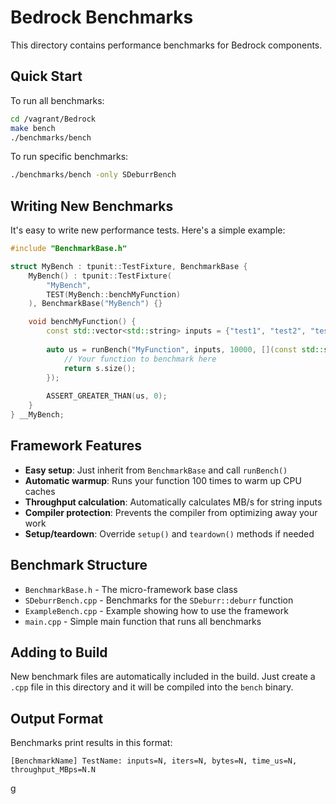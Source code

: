 # Bedrock Benchmarks

This directory contains performance benchmarks for Bedrock components.

## Quick Start

To run all benchmarks:
```bash
cd /vagrant/Bedrock
make bench
./benchmarks/bench
```

To run specific benchmarks:
```bash
./benchmarks/bench -only SDeburrBench
```

## Writing New Benchmarks

It's easy to write new performance tests. Here's a simple example:

```cpp
#include "BenchmarkBase.h"

struct MyBench : tpunit::TestFixture, BenchmarkBase {
    MyBench() : tpunit::TestFixture(
        "MyBench",
        TEST(MyBench::benchMyFunction)
    ), BenchmarkBase("MyBench") {}

    void benchMyFunction() {
        const std::vector<std::string> inputs = {"test1", "test2", "test3"};
        
        auto us = runBench("MyFunction", inputs, 10000, [](const std::string& s) {
            // Your function to benchmark here
            return s.size();
        });
        
        ASSERT_GREATER_THAN(us, 0);
    }
} __MyBench;
```

## Framework Features

- **Easy setup**: Just inherit from `BenchmarkBase` and call `runBench()`
- **Automatic warmup**: Runs your function 100 times to warm up CPU caches
- **Throughput calculation**: Automatically calculates MB/s for string inputs
- **Compiler protection**: Prevents the compiler from optimizing away your work
- **Setup/teardown**: Override `setup()` and `teardown()` methods if needed

## Benchmark Structure

- `BenchmarkBase.h` - The micro-framework base class
- `SDeburrBench.cpp` - Benchmarks for the `SDeburr::deburr` function
- `ExampleBench.cpp` - Example showing how to use the framework
- `main.cpp` - Simple main function that runs all benchmarks

## Adding to Build

New benchmark files are automatically included in the build. Just create a `.cpp` file in this directory and it will be compiled into the `bench` binary.

## Output Format

Benchmarks print results in this format:
```
[BenchmarkName] TestName: inputs=N, iters=N, bytes=N, time_us=N, throughput_MBps=N.N
```
g